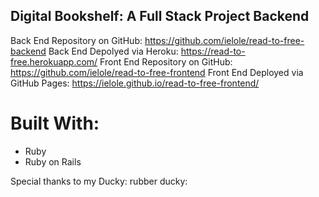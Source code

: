 ## Digital Bookshelf: A Full Stack Project Backend

Back End Repository on GitHub:
  <https://github.com/ielole/read-to-free-backend>
Back End Depolyed via Heroku:
  <https://read-to-free.herokuapp.com/>
Front End Repository on GitHub:
  <https://github.com/ielole/read-to-free-frontend>
Front End Deployed via GitHub Pages:
  <https://ielole.github.io/read-to-free-frontend/>

# Built With:
  * Ruby
  * Ruby on Rails


  Special thanks to my Ducky:
    rubber ducky:
